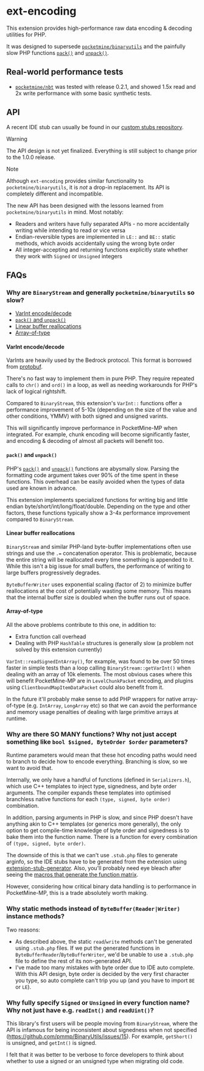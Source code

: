 # ext-encoding
This extension provides high-performance raw data encoding & decoding utilities for PHP.

It was designed to supersede [`pocketmine/binaryutils`](https://github.com/pmmp/BinaryUtils) and the painfully slow PHP functions [`pack()`](https://www.php.net/manual/en/function.pack.php) and [`unpack()`](https://www.php.net/manual/en/function.unpack.php).

## Real-world performance tests
- [`pocketmine/nbt`](https://github.com/pmmp/NBT) was tested with release 0.2.1, and showed 1.5x read and 2x write performance with some basic synthetic tests.

## API
A recent IDE stub can usually be found in our [custom stubs repository](https://github.com/pmmp/phpstorm-stubs/blob/fork/encoding/encoding.php).

> [!WARNING]
> The API design is not yet finalized. Everything is still subject to change prior to the 1.0.0 release.

> [!NOTE]
> Although `ext-encoding` provides similar functionality to `pocketmine/binaryutils`, it is *not* a drop-in replacement.
> Its API is completely different and incompatible.

The new API has been designed with the lessons learned from `pocketmine/binaryutils` in mind. Most notably:
- Readers and writers have fully separated APIs - no more accidentally writing while intending to read or vice versa
- Endian-reversible types are implemented in `LE::` and `BE::` static methods, which avoids accidentally using the wrong byte order
- All integer-accepting and returning functions explicitly state whether they work with `Signed` or `Unsigned` integers

## FAQs
### Why are `BinaryStream` and generally `pocketmine/binaryutils` so slow?
- [VarInt encode/decode](#varint-encodedecode)
- [`pack()` and `unpack()`](#pack-and-unpack)
- [Linear buffer reallocations](#linear-buffer-reallocations)
- [Array-of-type](#array-of-type)

#### VarInt encode/decode
VarInts are heavily used by the Bedrock protocol. This format is borrowed from [protobuf](https://developers.google.com/protocol-buffers/docs/encoding).

There's no fast way to implement them in pure PHP. They require repeated calls to `chr()` and `ord()` in a loop, as well as needing workarounds for PHP's lack of logical rightshift.

Compared to `BinaryStream`, this extension's `VarInt::` functions offer a performance improvement of 5-10x (depending on the size of the value and other conditions, YMMV) with both signed and unsigned varints.

This will significantly improve performance in PocketMine-MP when integrated. For example, chunk encoding will become significantly faster, and encoding & decoding of almost all packets will benefit too.

#### `pack()` and `unpack()`
PHP's [`pack()`](https://www.php.net/manual/en/function.pack.php) and [`unpack()`](https://www.php.net/manual/en/function.unpack.php) functions are abysmally slow.
Parsing the formatting code argument takes over 90% of the time spent in these functions.
This overhead can be easily avoided when the types of data used are known in advance.

This extension implements specialized functions for writing big and little endian byte/short/int/long/float/double. 
Depending on the type and other factors, these functions typically show a 3-4x performance improvement compared to `BinaryStream`.

#### Linear buffer reallocations
`BinaryStream` and similar PHP-land byte-buffer implementations often use strings and use the `.=` concatenation operator.
This is problematic, because the entire string will be reallocated every time something is appended to it.
While this isn't a big issue for small buffers, the performance of writing to large buffers progressively degrades.

`ByteBufferWriter` uses exponential scaling (factor of 2) to minimize buffer reallocations at the cost of potentially wasting some memory.
This means that the internal buffer size is doubled when the buffer runs out of space.

#### Array-of-type
All the above problems contribute to this one, in addition to:
- Extra function call overhead
- Dealing with PHP `HashTable` structures is generally slow (a problem not solved by this extension currently)

`VarInt::readSignedIntArray()`, for example, was found to be over 50 times faster in simple tests than a loop calling `BinaryStream::getVarInt()` when dealing with an array of 10k elements.
The most obvious cases where this will benefit PocketMine-MP are in `LevelChunkPacket` encoding, and plugins using `ClientboundMapItemDataPacket` could also benefit from it.

In the future it'll probably make sense to add PHP wrappers for native array-of-type (e.g. `IntArray`, `LongArray` etc) so that we can avoid the performance and memory usage penalties
of dealing with large primitive arrays at runtime.

### Why are there SO MANY functions? Why not just accept something like `bool $signed, ByteOrder $order` parameters?

Runtime parameters would mean that these hot encoding paths would need to branch to decide how to encode everything. Branching is slow, so we want to avoid that.

Internally, we only have a handful of functions (defined in `Serializers.h`), which use C++ templates to inject type, signedness, and byte order arguments.
The compiler expands these templates into optimised branchless native functions for each `(type, signed, byte order)` combination.

In addition, parsing arguments in PHP is slow, and since PHP doesn't have anything akin to C++ templates (or generics more generally), the only option to get compile-time knowledge of byte order and signedness is to bake them into the function name. There is a function for every combination of `(type, signed, byte order)`.

The downside of this is that we can't use `.stub.php` files to generate arginfo, so the IDE stubs have to be generated from the extension using [extension-stub-generator](https://github.com/pmmp/extension-stub-generator).
Also, you'll probably need eye bleach after seeing the [macros that generate the function matrix](https://github.com/pmmp/ext-encoding/blob/bfcc8243f1037d37efea53444dc17c11bd2d47df/classes/Types.cpp#L246-L365).

However, considering how critical binary data handling is to performance in PocketMine-MP, this is a trade absolutely worth making.

### Why static methods instead of `ByteBuffer(Reader|Writer)` instance methods?

Two reasons:
- As described above, the static `read`/`write` methods can't be generated using `.stub.php` files. If we put the generated functions in `ByteBufferReader`/`ByteBufferWriter`, we'd be unable to use a `.stub.php` file to define the rest of its non-generated API.
- I've made too many mistakes with byte order due to IDE auto complete. With this API design, byte order is decided by the very first character you type, so auto complete can't trip you up (and you have to import `BE` or `LE`).

### Why fully specify `Signed` or `Unsigned` in every function name? Why not just have e.g. `readInt()` and `readUint()`?

This library's first users will be people moving from `BinaryStream`, where the API is infamous for being inconsistent about signedness when not specified (https://github.com/pmmp/BinaryUtils/issues/15). For example, `getShort()` is unsigned, and `getInt()` is signed.

I felt that it was better to be verbose to force developers to think about whether to use a signed or an unsigned type when migrating old code.
